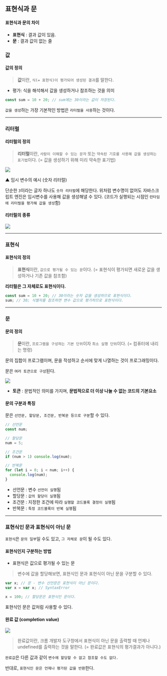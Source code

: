 ## 표현식과 문

#### 표현식과 문의 차이

- **표현식** : 결과 값이 있음.
- **문** : 결과 값이 없는 줄

### 값

#### 값의 정의

> **값**이란, `식(= 표현식)이 평가되어 생성된 결과`를 말한다.

- 평가: 식을 해석해서 값을 생성하거나 참조하는 것을 의미

```js
const sum = 10 + 20; // sum에는 30이라는 값이 저장된다.
```

`값을 생성`하는 가장 기본적인 방법은 `리터럴을 사용`하는 것이다.

---

### 리터럴

#### 리터럴의 정의

> **리터럴**이란, `사람이 이해할 수 있는 문자` 또는 `약속된 기호를 사용해 값을 생성하는 표기법`이다. (= 값을 생성하기 위해 미리 약속한 표기법)

![](https://velog.velcdn.com/images/ninto_2/post/14bf640f-9edd-4c64-ba95-60617448bbc8/image.png)

▲ 임시 변수의 예시 (숫자 리터럴)

단순한 `3`이라는 글자 하나도 `숫자 리터럴`에 해당한다.
위처럼 변수명이 없어도 자바스크립트 엔진은 임시변수를 사용해 값을 생성해낼 수 있다.
(코드가 실행되는 시점인 `런타임에 리터럴을 평가해 값을 생성`함)

#### 리터럴의 종류

![](https://velog.velcdn.com/images/ninto_2/post/953544c5-bd85-4e43-81f1-fce944fce912/image.png)

---

### 표현식

#### 표현식의 정의

> **표현식**이란, `값으로 평가될 수 있는 문`이다. (= 표현식이 평가되면 새로운 값을 생성하거나 기존 값을 참조함)

**리터럴은 그 자체로도 표현식이다.**

```js
const sum = 10 + 20; // 30이라는 숫자 값을 생성하므로 표현식이다.
sum; // 30; 식별자를 참조하면 변수 값으로 평가하므로 표현식이다.
```

---

### 문

#### 문의 정의

> **문**이란, `프로그램을 구성하는 기본 단위`이자 `최소 실행 단위`이다. (= 컴퓨터에 내리는 명령)

문의 집합이 프로그램이며, 문을 작성하고 순서에 맞게 나열하는 것이 프로그래밍이다.

문은 `여러 토큰으로 구성`된다.

![](https://velog.velcdn.com/images/ninto_2/post/50448768-e66d-49fc-84a2-5cbc2ccaca53/image.png)

- **토큰** : 문법적인 의미를 가지며, **문법적으로 더 이상 나눌 수 없는 코드의 기본요소**

#### 문의 구분과 특징

문은 `선언문, 할당문, 조건문, 반복문 등으로 구분`할 수 있다.

```js
// 선언문
const num;

// 할당문
num = 5;

// 조건문
if (num > 1) console.log(num);

// 반복문
for (let i = 0; i < num; i++) {
  console.log(num);
}
```

- 선언문 : 변수 `선언이 실행`됨
- 할당문 : `값의 할당이 실행`됨
- 조건문 : 지정한 조건에 따라 `실행할 코드블록 결정이 실행`됨
- 반복문 : `특정 코드블록이 반복 실행`됨

---

### 표현식인 문과 표현식이 아닌 문

`표현식`은 `문의 일부`일 수도 있고, `그 자체로 문`이 될 수도 있다.

#### 표현식인지 구분하는 방법

- 표현식은 값으로 평가될 수 있는 문

> 변수에 값을 할당해보면, 표현식인 문과 표현식이 아닌 문을 구분할 수 있다.

```js
var x; // 문 - 변수 선언문은 표현식이 아닌 문이다.
var x = var x; // SyntaxError

x = 100; // 할당문은 표현식인 문이다.
```

표현식인 문은 값처럼 사용할 수 있다.

#### 완료 값 (completion value)

![](https://velog.velcdn.com/images/ninto_2/post/32684556-c68e-4859-a65b-4a6746acdd93/image.png)

> 완료값이란, 크롬 개발자 도구창에서 표현식이 아닌 문을 출력할 때 언제나 undefined를 출력하는 것을 말한다. (= 완료값은 표현식의 평가결과가 아니다.)

`완료값`은 다른 값과 같이 `변수에 할당할 수 없고 참조할 수도 없다.`

반대로, `표현식인 문은 언제나 평가된 값을 반환`한다.
